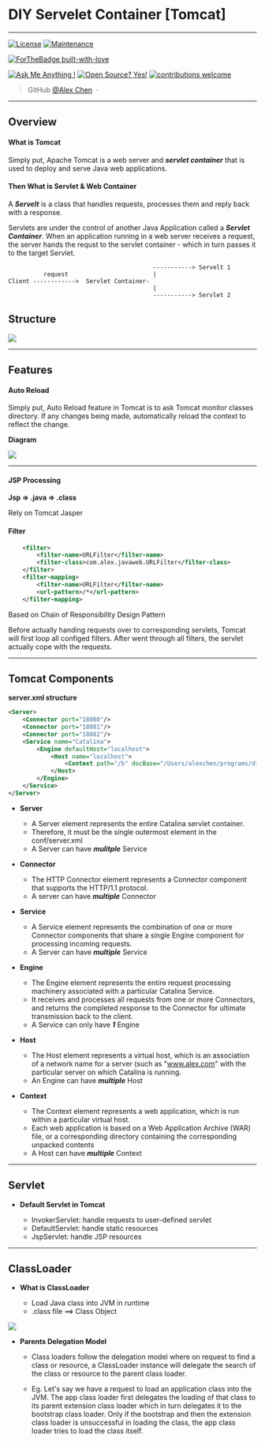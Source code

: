 # DIY Servelet Container [Tomcat]
---

[![License](https://img.shields.io/badge/License-Apache%202.0-blue.svg)](https://opensource.org/licenses/Apache-2.0)
[![Maintenance](https://img.shields.io/badge/Maintained%3F-yes-green.svg)](https://GitHub.com/Naereen/StrapDown.js/graphs/commit-activity)

[![ForTheBadge built-with-love](http://ForTheBadge.com/images/badges/built-with-love.svg)](https://GitHub.com/Naereen/)


[![Ask Me Anything !](https://img.shields.io/badge/Ask%20me-anything-1abc9c.svg)](https://GitHub.com/Naereen/ama)
[![Open Source? Yes!](https://badgen.net/badge/Open%20Source%20%3F/Yes%21/blue?icon=github)](https://github.com/Naereen/badges/)
[![contributions welcome](https://img.shields.io/badge/contributions-welcome-brightgreen.svg?style=flat)](https://github.com/dwyl/esta/issues)


> GitHub [@Alex Chen](https://github.com/chen-star) &nbsp;&middot;&nbsp;

---

## Overview

#### What is Tomcat

Simply put, Apache Tomcat is a web server and ***servlet container*** that is used to deploy and serve Java web applications.


#### Then What is Servlet & Web Container

A ***Servelt*** is a class that handles requests, processes them and reply back with a response. 

Servlets are under the control of another Java Application called a ***Servlet Container***. When an application running in a web server receives a request, the server hands the requst to the servlet container - which in turn passes it to the target Servlet. 

~~~
                                         -----------> Servelt 1
		  request                        |
Client ------------>  Servlet Container-
		                                 |
										 -----------> Servlet 2

~~~

## Structure

![](src/main/resources/img/structure.png)

---

## Features

#### Auto Reload 

Simply put, Auto Reload feature in Tomcat is to ask Tomcat monitor classes directory. If any changes being made, automatically reload the context to reflect the change.

**Diagram**

![](src/main/resources/img/reload.png)

---

#### JSP Processing

**Jsp => .java => .class**

Rely on Tomcat Jasper


#### Filter

~~~xml
    <filter>
        <filter-name>URLFilter</filter-name>
        <filter-class>com.alex.javaweb.URLFilter</filter-class>
    </filter>
    <filter-mapping>
        <filter-name>URLFilter</filter-name>
        <url-pattern>/*</url-pattern>
    </filter-mapping>

~~~

Based on Chain of Responsibility Design Pattern

Before actually handing requests over to corresponding servlets, Tomcat will first loop all configed filters. After went through all filters, the servlet actually cope with the requests.


---

## Tomcat Components

**server.xml structure**

~~~xml
<Server>
    <Connector port="18080"/>
    <Connector port="18081"/>
    <Connector port="18082"/>
    <Service name="Catalina">
        <Engine defaultHost="localhost">
            <Host name="localhost">
                <Context path="/b" docBase="/Users/alexchen/programs/diytomcat/b"/>
            </Host>
        </Engine>
    </Service>
</Server>

~~~

* **Server**
	
	- A Server element represents the entire Catalina servlet container.
	- Therefore, it must be the single outermost element in the conf/server.xml
	- A Server can have ***mulitple*** Service

* **Connector**

	- The HTTP Connector element represents a Connector component that supports the HTTP/1.1 protocol.
	- A server can have ***multiple*** Connector
	
* **Service**
	
	- A Service element represents the combination of one or more Connector components that share a single Engine component for processing incoming requests. 
	- A Server can have ***multiple*** Service
	
* **Engine**

	- The Engine element represents the entire request processing machinery associated with a particular Catalina Service.
	- It receives and processes all requests from one or more Connectors, and returns the completed response to the Connector for ultimate transmission back to the client.
	- A Service can only have ***1*** Engine

* **Host**

	- The Host element represents a virtual host, which is an association of a network name for a server (such as "www.alex.com" with the particular server on which Catalina is running.
	- An Engine can have ***multiple*** Host

	
* **Context**

	- The Context element represents a web application, which is run within a particular virtual host. 
	- Each web application is based on a Web Application Archive (WAR) file, or a corresponding directory containing the corresponding unpacked contents
	- A Host can have ***multiple*** Context


---


## Servlet

* **Default Servlet in Tomcat**

	- InvokerServlet: handle requests to user-defined servlet
	- DefaultServlet: handle static resources
	- JspServlet: handle JSP resources

---

## ClassLoader

* **What is ClassLoader**

	- Load Java class into JVM in runtime
	- .class file ==>  Class Object

![](src/main/resources/img/jvmclassloader.jpg)


* **Parents Delegation Model**

	- Class loaders follow the delegation model where on request to find a class or resource, a ClassLoader instance will delegate the search of the class or resource to the parent class loader.

	- Eg. Let's say we have a request to load an application class into the JVM. The app class loader first delegates the loading of that class to its parent extension class loader which in turn delegates it to the bootstrap class loader. Only if the bootstrap and then the extension class loader is unsuccessful in loading the class, the app class loader tries to load the class itself.